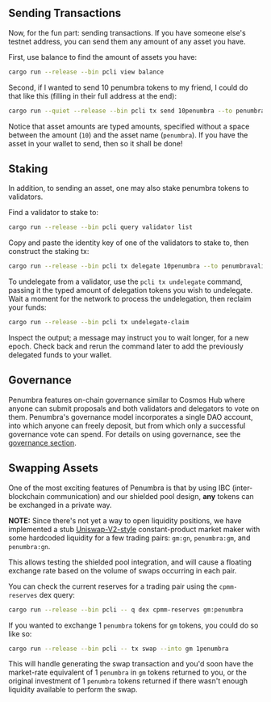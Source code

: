 ## Sending Transactions

Now, for the fun part: sending transactions. If you have someone else's testnet address, you can
send them any amount of any asset you have.

First, use balance to find the amount of assets you have:

```bash
cargo run --release --bin pcli view balance
```

Second, if I wanted to send 10 penumbra tokens
to my friend, I could do that like this (filling in their full address at the end):

```bash
cargo run --quiet --release --bin pcli tx send 10penumbra --to penumbrav2t...
```

Notice that asset amounts are typed amounts, specified without a space between the amount (`10`)
and the asset name (`penumbra`). If you have the asset in your wallet to send, then so it shall be done!

## Staking

In addition, to sending an asset, one may also stake penumbra tokens to validators.

Find a validator to stake to:

```bash
cargo run --release --bin pcli query validator list
```

Copy and paste the identity key of one of the validators to stake to, then construct the staking tx:

```bash
cargo run --release --bin pcli tx delegate 10penumbra --to penumbravalid...
```

To undelegate from a validator, use the `pcli tx undelegate` command, passing it the typed amount of
delegation tokens you wish to undelegate. Wait a moment for the network to process the undelegation,
then reclaim your funds:

```bash
cargo run --release --bin pcli tx undelegate-claim
```

Inspect the output; a message may instruct you to wait longer, for a new epoch. Check back and rerun the command
later to add the previously delegated funds to your wallet.

## Governance

Penumbra features on-chain governance similar to Cosmos Hub where anyone can submit proposals and
both validators and delegators to vote on them. Penumbra's governance model incorporates a single
DAO account, into which anyone can freely deposit, but from which only a successful governance vote
can spend. For details on using governance, see the [governance section](./governance.md).

## Swapping Assets

One of the most exciting features of Penumbra is that by using IBC (inter-blockchain communication)
and our shielded pool design, **any** tokens can be exchanged in a private way.

**NOTE:** Since there's not yet a way to open liquidity positions, we have implemented a stub
[Uniswap-V2-style](https://uniswap.org/blog/uniswap-v2) constant-product market maker with some
hardcoded liquidity for a few trading pairs: `gm:gn`, `penumbra:gm`, and `penumbra:gn`.

This allows testing the shielded pool integration, and will cause a floating exchange rate based
on the volume of swaps occurring in each pair.

You can check the current reserves for a trading pair using the `cpmm-reserves` dex query:

```bash
cargo run --release --bin pcli -- q dex cpmm-reserves gm:penumbra
```

If you wanted to exchange 1 `penumbra` tokens for `gm` tokens, you could do so like so:

```bash
cargo run --release --bin pcli -- tx swap --into gm 1penumbra
```

This will handle generating the swap transaction and you'd soon have the market-rate equivalent of 1 `penumbra`
in `gm` tokens returned to you, or the original investment of 1 `penumbra` tokens returned if there wasn't
enough liquidity available to perform the swap.
